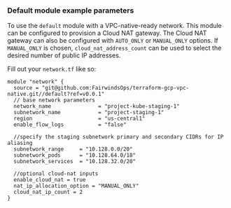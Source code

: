 ### Default module example parameters
To use the `default` module with a VPC-native-ready network. This module can be configured to provision a Cloud NAT gateway. The Cloud NAT gateway can also be configured with `AUTO_ONLY` or `MANUAL_ONLY` options. If `MANUAL_ONLY` is chosen, `cloud_nat_address_count` can be used to select the desired number of public IP addresses. 

Fill out your `network.tf` like so: 

```
module "network" {
  source = "git@github.com:FairwindsOps/terraform-gcp-vpc-native.git//default?ref=v0.0.1"
  // base network parameters
  network_name               = "project-kube-staging-1"
  subnetwork_name            = "project-staging-1"
  region                     = "us-central1"
  enable_flow_logs           = "false"

  //specify the staging subnetwork primary and secondary CIDRs for IP aliasing
  subnetwork_range     = "10.128.0.0/20"
  subnetwork_pods      = "10.128.64.0/18"
  subnetwork_services  = "10.128.32.0/20"

  //optional cloud-nat inputs
  enable_cloud_nat = true
  nat_ip_allocation_option = "MANUAL_ONLY"
  cloud_nat_ip_count = 2
}
```